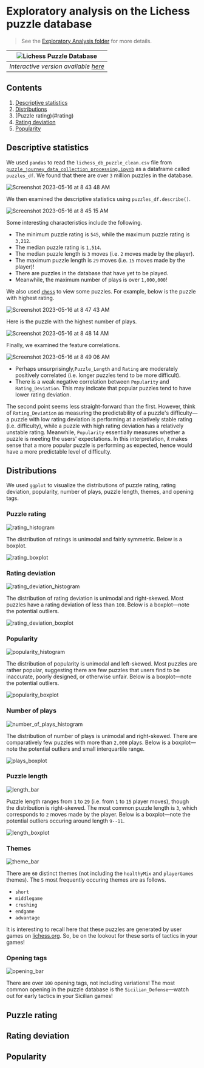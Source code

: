 # Exploratory analysis on the Lichess puzzle database
>See the [Exploratory Analysis folder](https://github.com/clarkti5/lichess-puzzle-journey/tree/e00ed36e7ac232d119ace64d10de16848f68e24c/Exploratory%20Analysis) for more details.

|![Lichess Puzzle Database](https://github.com/clarkti5/lichess-puzzle-journey/assets/50031286/11df224a-f3a2-4b7e-bde1-92434d96aac4)|
|:--:|
|*Interactive version available [here](https://public.tableau.com/views/LichessPuzzleDatabase/LichessPuzzleDatabase?:language=en-US&:display_count=n&:origin=viz_share_link)*|

## Contents
1. [Descriptive statistics](#descriptive)
2. [Distributions](#distributions)
3. [Puzzle rating)(#rating)
4. [Rating deviation](#deviation)
5. [Popularity](#popularity)

## Descriptive statistics <a name='descriptive'></a>

We used `pandas` to read the `lichess_db_puzzle_clean.csv` file from [`puzzle_journey_data_collection_processing.ipynb`](https://github.com/clarkti5/lichess-puzzle-journey/blob/e00ed36e7ac232d119ace64d10de16848f68e24c/Data%20Collection%20and%20Processing/puzzle_journey_data_collection_processing.ipynb) as a dataframe called `puzzles_df`. We found that there are over `3` million puzzles in the database.

![Screenshot 2023-05-16 at 8 43 48 AM](https://github.com/clarkti5/lichess-puzzle-journey/assets/50031286/39066424-8398-4299-9800-bd401fcc8a07)

We then examined the descriptive statistics using `puzzles_df.describe()`.

![Screenshot 2023-05-16 at 8 45 15 AM](https://github.com/clarkti5/lichess-puzzle-journey/assets/50031286/7211a48d-6f73-4fac-a80e-8dd31f999bd5)

Some interesting characteristics include the following.

- The minimum puzzle rating is `545`, while the maximum puzzle rating is `3,212`.
- The median puzzle rating is `1,514`.
- The median puzzle length is `3` moves (i.e. `2` moves made by the player).
- The maximum puzzle length is `29` moves (i.e. `15` moves made by the player)!
- There are puzzles in the database that have yet to be played.
- Meanwhile, the maximum number of plays is over `1,000,000`!

We also used [`chess`](https://github.com/niklasf/python-chess/tree/master) to view some puzzles. For example, below is the puzzle with highest rating.

![Screenshot 2023-05-16 at 8 47 43 AM](https://github.com/clarkti5/lichess-puzzle-journey/assets/50031286/7d3caa35-99e0-4d93-9538-0a2583dc3f1a)

Here is the puzzle with the highest number of plays.

![Screenshot 2023-05-16 at 8 48 14 AM](https://github.com/clarkti5/lichess-puzzle-journey/assets/50031286/b2525dca-0e44-4960-9caf-a06d128124a1)

Finally, we examined the feature correlations.

![Screenshot 2023-05-16 at 8 49 06 AM](https://github.com/clarkti5/lichess-puzzle-journey/assets/50031286/112157f5-e2c4-4b6b-b5be-80b20cb29c43)

- Perhaps unsurprisingly,`Puzzle_Length` and `Rating` are moderately positively correlated (i.e. longer puzzles tend to be more difficult).
- There is a weak negative correlation between `Popularity` and `Rating_Deviation`. This may indicate that popular puzzles tend to have lower rating deviation.

The second point seems less straight-forward than the first. However, think of `Rating_Deviation` as measuring the predictability of a puzzle's difficulty—a puzzle with low rating deviation is performing at a relatively stable rating (i.e. difficulty), while a puzzle with high rating deviation has a relatively unstable rating. Meanwhile, `Popularity` essentially measures whether a puzzle is meeting the users' expectations. In this interpretation, it makes sense that a more popular puzzle is performing as expected, hence would have a more predictable level of difficulty.

## Distributions <a name='distributions'></a>

We used `ggplot` to visualize the distributions of puzzle rating, rating deviation, popularity, number of plays, puzzle length, themes, and opening tags.

### Puzzle rating

![rating_histogram](https://github.com/clarkti5/lichess-puzzle-journey/assets/50031286/eddea066-2777-4c20-81a0-d331ef854238)

The distribution of ratings is unimodal and fairly symmetric. Below is a boxplot.

![rating_boxplot](https://github.com/clarkti5/lichess-puzzle-journey/assets/50031286/4b2ad9a7-b167-4f43-8f1f-ede6fed3b08f)

### Rating deviation

![rating_deviation_histogram](https://github.com/clarkti5/lichess-puzzle-journey/assets/50031286/ecfc7a65-698a-4d0a-bd7c-77918a5af303)

The distribution of rating deviation is unimodal and right-skewed. Most puzzles have a rating deviation of less than `100`. Below is a boxplot—note the potential outliers.

![rating_deviation_boxplot](https://github.com/clarkti5/lichess-puzzle-journey/assets/50031286/2395acab-354a-493f-8f1d-8631e571cbf7)

### Popularity

![popularity_histogram](https://github.com/clarkti5/lichess-puzzle-journey/assets/50031286/1aeb406a-8f46-449a-9970-fe627c7b9f27)

The distribution of popularity is unimodal and left-skewed. Most puzzles are rather popular, suggesting there are few puzzles that users find to be inaccurate, poorly designed, or otherwise unfair. Below is a boxplot—note the potential outliers.

![popularity_boxplot](https://github.com/clarkti5/lichess-puzzle-journey/assets/50031286/9ccd786d-89db-4a48-8b8d-5a004e7a0e51)

### Number of plays

![number_of_plays_histogram](https://github.com/clarkti5/lichess-puzzle-journey/assets/50031286/a6584c67-f675-41d0-832f-3760fa15ff55)

The distribution of number of plays is unimodal and right-skewed. There are comparatively few puzzles with more than `2,000` plays. Below is a boxplot—note the potential outliers and small interquartile range.

![plays_boxplot](https://github.com/clarkti5/lichess-puzzle-journey/assets/50031286/e6a5657e-6f99-4e8d-b948-8daabd7d4619)

### Puzzle length

![length_bar](https://github.com/clarkti5/lichess-puzzle-journey/assets/50031286/27e6cf70-8ccb-4693-964d-f1fae9441b83)

Puzzle length ranges from `1` to `29` (i.e. from `1` to `15` player moves), though the distribution is right-skewed. The most common puzzle length is `3`, which corresponds to `2` moves made by the player. Below is a boxplot—note the potential outliers occuring around length `9--11`. 

![length_boxplot](https://github.com/clarkti5/lichess-puzzle-journey/assets/50031286/08538a87-f410-476c-ae74-d91f130f6ac8)

### Themes

![theme_bar](https://github.com/clarkti5/lichess-puzzle-journey/assets/50031286/2aec1ccc-be9c-439e-be6b-f87ab3106c2e)

There are `60` distinct themes (not including the `healthyMix` and `playerGames` themes). The `5` most frequently occuring themes are as follows.

- `short`
- `middlegame`
- `crushing`
- `endgame`
- `advantage`

It is interesting to recall here that these puzzles are generated by user games on [lichess.org](https://lichess.org). So, be on the lookout for these sorts of tactics in your games!

### Opening tags

![opening_bar](https://github.com/clarkti5/lichess-puzzle-journey/assets/50031286/8a72ddb6-9275-4467-a0e9-7a803b664594)

There are over `100` opening tags, not including variations! The most common opening in the puzzle database is the `Sicilian_Defense`—watch out for early tactics in your Sicilian games!

## Puzzle rating <a name='rating'></a>

## Rating deviation <a name='deviation'></a>

## Popularity <a name='popularity'></a>
